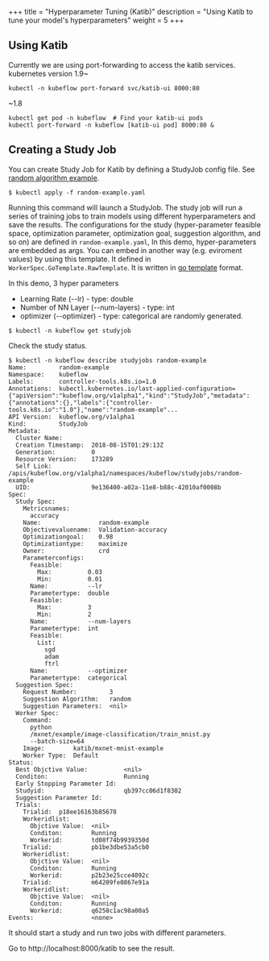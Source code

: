 +++
title = "Hyperparameter Tuning (Katib)"
description = "Using Katib to tune your model's hyperparameters"
weight = 5
+++

## Using Katib

Currently we are using port-forwarding to access the katib services.
kubernetes version 1.9~
```
kubectl -n kubeflow port-forward svc/katib-ui 8000:80
```
~1.8
```
kubectl get pod -n kubeflow  # Find your katib-ui pods
kubectl port-forward -n kubeflow [katib-ui pod] 8000:80 &
```
## Creating a Study Job
You can create Study Job for Katib by defining a StudyJob config file.
See [random algorithm example](https://github.com/kubeflow/katib/blob/master/examples/random-example.yaml).

```
$ kubectl apply -f random-example.yaml
```
Running this command will launch a StudyJob. The study job will run a series of training jobs to train models using different hyperparameters and save the results.
The configurations for the study (hyper-parameter feasible space, optimization parameter, optimization goal, suggestion algorithm, and so on) are defined in `random-example.yaml`,
In this demo, hyper-parameters are embedded as args.
You can embed in another way (e.g. eviroment values) by using this template.
It defined in `WorkerSpec.GoTemplate.RawTemplate`.
It is written in [go template](https://golang.org/pkg/text/template/) format.

In this demo, 3 hyper parameters 
* Learning Rate (--lr) - type: double
* Number of NN Layer (--num-layers) - type: int
* optimizer (--optimizer) - type: categorical
are randomly generated.

```
$ kubectl -n kubeflow get studyjob
```

Check the study status.

```
$ kubectl -n kubeflow describe studyjobs random-example
Name:         random-example
Namespace:    kubeflow
Labels:       controller-tools.k8s.io=1.0
Annotations:  kubectl.kubernetes.io/last-applied-configuration={"apiVersion":"kubeflow.org/v1alpha1","kind":"StudyJob","metadata":{"annotations":{},"labels":{"controller-tools.k8s.io":"1.0"},"name":"random-example"...
API Version:  kubeflow.org/v1alpha1
Kind:         StudyJob
Metadata:
  Cluster Name:
  Creation Timestamp:  2018-08-15T01:29:13Z
  Generation:          0
  Resource Version:    173289
  Self Link:           /apis/kubeflow.org/v1alpha1/namespaces/kubeflow/studyjobs/random-example
  UID:                 9e136400-a02a-11e8-b88c-42010af0008b
Spec:
  Study Spec:
    Metricsnames:
      accuracy
    Name:                random-example
    Objectivevaluename:  Validation-accuracy
    Optimizationgoal:    0.98
    Optimizationtype:    maximize
    Owner:               crd
    Parameterconfigs:
      Feasible:
        Max:          0.03
        Min:          0.01
      Name:           --lr
      Parametertype:  double
      Feasible:
        Max:          3
        Min:          2
      Name:           --num-layers
      Parametertype:  int
      Feasible:
        List:
          sgd
          adam
          ftrl
      Name:           --optimizer
      Parametertype:  categorical
  Suggestion Spec:
    Request Number:         3
    Suggestion Algorithm:   random
    Suggestion Parameters:  <nil>
  Worker Spec:
    Command:
      python
      /mxnet/example/image-classification/train_mnist.py
      --batch-size=64
    Image:        katib/mxnet-mnist-example
    Worker Type:  Default
Status:
  Best Objctive Value:          <nil>
  Conditon:                     Running
  Early Stopping Parameter Id:
  Studyid:                      qb397cc06d1f8302
  Suggestion Parameter Id:
  Trials:
    Trialid:  p18ee16163b85678
    Workeridlist:
      Objctive Value:  <nil>
      Conditon:        Running
      Workerid:        td08f74b9939350d
    Trialid:           pb1be3dbe53a5cb0
    Workeridlist:
      Objctive Value:  <nil>
      Conditon:        Running
      Workerid:        p2b23e25cce4092c
    Trialid:           m64209fe0867e91a
    Workeridlist:
      Objctive Value:  <nil>
      Conditon:        Running
      Workerid:        q6258c1ac98a00a5
Events:                <none>
```

It should start a study and run two jobs with different parameters.

Go to http://localhost:8000/katib to see the result.
